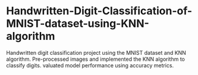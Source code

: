 # Handwritten-Digit-Classification-of-MNIST-dataset-using-KNN-algorithm
Handwritten digit classification project using the MNIST dataset and KNN algorithm. Pre-processed images and implemented the KNN algorithm to classify digits. valuated model performance using accuracy metrics.
